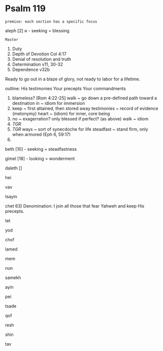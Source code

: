 # Psalm 119
	premise: each section has a specific focus


aleph
א
	[2] - seeking = blessing

	Master

1. Duty
2. Depth of Devotion
  Col 4:17
3. Denial of resolution and truth
4. Determination
  v11, 30-32
5. Dependence
  v32b

Ready to go out in a blaze of glory, not ready to labor for a lifetime.

outline:
	His testimonies
	Your precepts
	Your commandments

1)	blameless?  [Rom 4:22-25]
	walk ~ go down a pre-defined path toward a destination
	in ~ idiom for immersion
2)	keep ~ first attained, then stored away
	testimonies ~ record of evidence (metonymy)
	heart ~ (idiom) for inner, core being
3)	no ~ exagerration?  only blessed if perfect?  (as above)
	walk ~ idiom
4)	_TGR_
5)	_TGR_
	ways ~ sort of synecdoche for life
	steadfast ~ stand firm, only when armored (Eph 6, 59:17)
6)	


beth
	[10] - seeking = steadfastness

gimel
	[18] - looking = wonderment

daleth
	[]

hei

vav

tsayin

chet
63) Denomination: I join all those that fear Yahweh and keep His precepts.

tet

yod

chof

lamed

mem

nun

samekh

ayin

pei

tsade

qof

resh

shin

tav